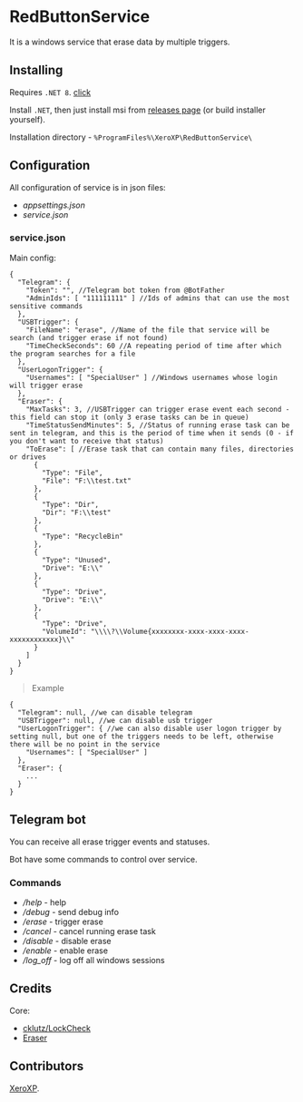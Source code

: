 # RedButtonService

It is a windows service that erase data by multiple triggers.

## Installing

Requires `.NET 8`. [click](https://dotnet.microsoft.com/ru-ru/download/dotnet/8.0)

Install `.NET`, then just install msi from [releases page](../../releases) (or build installer yourself).

Installation directory - `%ProgramFiles%\XeroXP\RedButtonService\`

## Configuration

All configuration of service is in json files:

- *appsettings.json*
- *service.json*

### service.json

Main config:

```
{
  "Telegram": {
    "Token": "", //Telegram bot token from @BotFather
    "AdminIds": [ "111111111" ] //Ids of admins that can use the most sensitive commands
  },
  "USBTrigger": {
    "FileName": "erase", //Name of the file that service will be search (and trigger erase if not found)
    "TimeCheckSeconds": 60 //A repeating period of time after which the program searches for a file
  },
  "UserLogonTrigger": {
    "Usernames": [ "SpecialUser" ] //Windows usernames whose login will trigger erase
  },
  "Eraser": {
    "MaxTasks": 3, //USBTrigger can trigger erase event each second - this field can stop it (only 3 erase tasks can be in queue)
    "TimeStatusSendMinutes": 5, //Status of running erase task can be sent in telegram, and this is the period of time when it sends (0 - if you don't want to receive that status)
    "ToErase": [ //Erase task that can contain many files, directories or drives
      {
        "Type": "File",
        "File": "F:\\test.txt"
      },
      {
        "Type": "Dir",
        "Dir": "F:\\test"
      },
      {
        "Type": "RecycleBin"
      },
      {
        "Type": "Unused",
        "Drive": "E:\\"
      },
      {
        "Type": "Drive",
        "Drive": "E:\\"
      },
      {
        "Type": "Drive",
        "VolumeId": "\\\\?\\Volume{xxxxxxxx-xxxx-xxxx-xxxx-xxxxxxxxxxxx}\\"
      }
    ]
  }
}
```

> Example

```
{
  "Telegram": null, //we can disable telegram
  "USBTrigger": null, //we can disable usb trigger
  "UserLogonTrigger": { //we can also disable user logon trigger by setting null, but one of the triggers needs to be left, otherwise there will be no point in the service
    "Usernames": [ "SpecialUser" ]
  },
  "Eraser": {
    ...
  }
}
```

## Telegram bot

You can receive all erase trigger events and statuses.

Bot have some commands to control over service.

### Commands

- */help*    - help
- */debug*   - send debug info
- */erase*   - trigger erase
- */cancel*  - cancel running erase task
- */disable* - disable erase
- */enable*  - enable erase
- */log_off* - log off all windows sessions

## Credits

Core:

- [cklutz/LockCheck](https://github.com/cklutz/LockCheck)
- [Eraser](https://sourceforge.net/p/eraser/code/HEAD/tree/)

## Contributors

[XeroXP](../../../).
